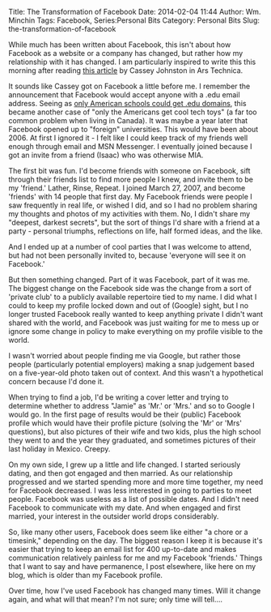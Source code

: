 Title: The Transformation of Facebook
Date: 2014-02-04 11:44
Author: Wm. Minchin
Tags: Facebook, Series:Personal Bits
Category: Personal Bits
Slug: the-transformation-of-facebook

While much has been written about Facebook, this isn't about how Facebook as a
website or a company has changed, but rather how my relationship with it has
changed. I am particularly inspired to write this this morning after reading
[this
article](http://arstechnica.com/business/2014/02/how-we-ruin-social-networks-facebook-specifically/)
by Cassey Johnston in Ars Technica.

It sounds like Cassey got on Facebook a little before me. I remember the
announcement that Facebook would accept anyone with a .edu email address.
Seeing as [only American schools could get .edu
domains](http://en.wikipedia.org/wiki/.edu), this became another case of "only
the Americans get cool tech toys" (a far too common problem when living in
Canada). It was maybe a year later that Facebook opened up to "foreign"
universities. This would have been about 2006. At first I ignored it - I felt
like I could keep track of my friends well enough through email and MSN
Messenger. I eventually joined because I got an invite from a friend (Isaac)
who was otherwise MIA.

The first bit was fun. I'd become friends with someone on Facebook, sift
through their friends list to find more people I knew, and invite them to be my
'friend.' Lather, Rinse, Repeat. I joined March 27, 2007, and become 'friends'
with 14 people that first day. My Facebook friends were people I saw frequently
in real life, or wished I did, and so I had no problem sharing my thoughts and
photos of my activities with them. No, I didn't share my "deepest, darkest
secrets", but the sort of things I'd share with a friend at a party - personal
triumphs, reflections on life, half formed ideas, and the like.

And I ended up at a number of cool parties that I was welcome to attend, but
had not been personally invited to, because 'everyone will see it on Facebook.'

But then something changed. Part of it was Facebook, part of it was me. The
biggest change on the Facebook side was the change from a sort of 'private
club' to a publicly available repertoire tied to my name. I did what I could to
keep my profile locked down and out of (Google) sight, but I no longer trusted
Facebook really wanted to keep anything private I didn't want shared with the
world, and Facebook was just waiting for me to mess up or ignore some change in
policy to make everything on my profile visible to the world.

I wasn't worried about people finding me via Google, but rather those people
(particularly potential employers) making a snap judgement based on a
five-year-old photo taken out of context. And this wasn't a hypothetical
concern because I'd done it.

When trying to find a job, I'd be writing a cover letter and trying to
determine whether to address "Jamie" as 'Mr.' or 'Mrs.' and so to Google I
would go. In the first page of results would be their (public) Facebook profile
which would have their profile picture (solving the 'Mr' or 'Mrs' questions),
but also pictures of their wife and two kids, plus the high school they went to
and the year they graduated, and sometimes pictures of their last holiday in
Mexico. Creepy.

On my own side, I grew up a little and life changed. I started seriously
dating, and then got engaged and then married. As our relationship progressed
and we started spending more and more time together, my need for Facebook
decreased. I was less interested in going to parties to meet people. Facebook
was useless as a list of possible dates. And I didn't need Facebook to
communicate with my date. And when engaged and first married, your interest in
the outsider world drops considerably.

So, like many other users, Facebook does seem like either "a chore or a
timesink," depending on the day. The biggest reason I keep it is because it's
easier that trying to keep an email list for 400 up-to-date and makes
communication relatively painless for me and my Facebook 'friends.' Things that
I want to say and have permanence, I post elsewhere, like here on my blog,
which is older than my Facebook profile.

Over time, how I've used Facebook has changed many times. Will it change again,
and what will that mean? I'm not sure; only time will tell....
